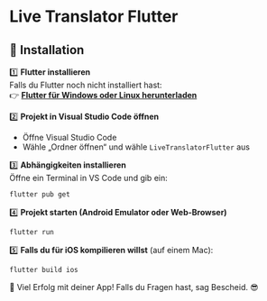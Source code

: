 # Live Translator Flutter

## 📌 Installation

1️⃣ **Flutter installieren**  
   Falls du Flutter noch nicht installiert hast:  
   👉 [**Flutter für Windows oder Linux herunterladen**](https://flutter.dev/docs/get-started/install)

2️⃣ **Projekt in Visual Studio Code öffnen**  
   - Öffne Visual Studio Code  
   - Wähle „Ordner öffnen“ und wähle `LiveTranslatorFlutter` aus

3️⃣ **Abhängigkeiten installieren**  
   Öffne ein Terminal in VS Code und gib ein:  
   ```sh
   flutter pub get
   ```

4️⃣ **Projekt starten (Android Emulator oder Web-Browser)**  
   ```sh
   flutter run
   ```

5️⃣ **Falls du für iOS kompilieren willst** (auf einem Mac):  
   ```sh
   flutter build ios
   ```

🚀 Viel Erfolg mit deiner App! Falls du Fragen hast, sag Bescheid. 😎
